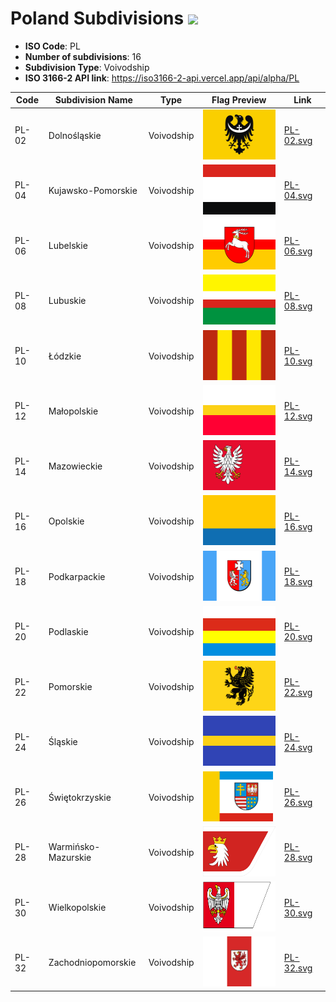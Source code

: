 # Poland Subdivisions ![](https://flagcdn.com/h40/pl.png)

- **ISO Code**: PL
- **Number of subdivisions**: 16
- **Subdivision Type**: Voivodship
- **ISO 3166-2 API link**: https://iso3166-2-api.vercel.app/api/alpha/PL

| Code  | Subdivision Name         | Type | Flag Preview | Link |
|-------|--------------------------|--------------| -------------- |----------|
| PL-02 | Dolnośląskie | Voivodship | <img src='https://raw.githubusercontent.com/amckenna41/iso3166-flags/main/iso3166-2-flags/PL/PL-02.svg' height='80'> | [PL-02.svg](https://raw.githubusercontent.com/amckenna41/iso3166-flags/main/iso3166-2-flags/PL/PL-02.svg) |
| PL-04 | Kujawsko-Pomorskie | Voivodship | <img src='https://raw.githubusercontent.com/amckenna41/iso3166-flags/main/iso3166-2-flags/PL/PL-04.svg' height='80'> | [PL-04.svg](https://raw.githubusercontent.com/amckenna41/iso3166-flags/main/iso3166-2-flags/PL/PL-04.svg) |
| PL-06 | Lubelskie | Voivodship | <img src='https://raw.githubusercontent.com/amckenna41/iso3166-flags/main/iso3166-2-flags/PL/PL-06.svg' height='80'> | [PL-06.svg](https://raw.githubusercontent.com/amckenna41/iso3166-flags/main/iso3166-2-flags/PL/PL-06.svg) |
| PL-08 | Lubuskie | Voivodship | <img src='https://raw.githubusercontent.com/amckenna41/iso3166-flags/main/iso3166-2-flags/PL/PL-08.svg' height='80'> | [PL-08.svg](https://raw.githubusercontent.com/amckenna41/iso3166-flags/main/iso3166-2-flags/PL/PL-08.svg) |
| PL-10 | Łódzkie | Voivodship | <img src='https://raw.githubusercontent.com/amckenna41/iso3166-flags/main/iso3166-2-flags/PL/PL-10.svg' height='80'> | [PL-10.svg](https://raw.githubusercontent.com/amckenna41/iso3166-flags/main/iso3166-2-flags/PL/PL-10.svg) |
| PL-12 | Małopolskie | Voivodship | <img src='https://raw.githubusercontent.com/amckenna41/iso3166-flags/main/iso3166-2-flags/PL/PL-12.svg' height='80'> | [PL-12.svg](https://raw.githubusercontent.com/amckenna41/iso3166-flags/main/iso3166-2-flags/PL/PL-12.svg) |
| PL-14 | Mazowieckie | Voivodship | <img src='https://raw.githubusercontent.com/amckenna41/iso3166-flags/main/iso3166-2-flags/PL/PL-14.svg' height='80'> | [PL-14.svg](https://raw.githubusercontent.com/amckenna41/iso3166-flags/main/iso3166-2-flags/PL/PL-14.svg) |
| PL-16 | Opolskie | Voivodship | <img src='https://raw.githubusercontent.com/amckenna41/iso3166-flags/main/iso3166-2-flags/PL/PL-16.svg' height='80'> | [PL-16.svg](https://raw.githubusercontent.com/amckenna41/iso3166-flags/main/iso3166-2-flags/PL/PL-16.svg) |
| PL-18 | Podkarpackie | Voivodship | <img src='https://raw.githubusercontent.com/amckenna41/iso3166-flags/main/iso3166-2-flags/PL/PL-18.svg' height='80'> | [PL-18.svg](https://raw.githubusercontent.com/amckenna41/iso3166-flags/main/iso3166-2-flags/PL/PL-18.svg) |
| PL-20 | Podlaskie | Voivodship | <img src='https://raw.githubusercontent.com/amckenna41/iso3166-flags/main/iso3166-2-flags/PL/PL-20.svg' height='80'> | [PL-20.svg](https://raw.githubusercontent.com/amckenna41/iso3166-flags/main/iso3166-2-flags/PL/PL-20.svg) |
| PL-22 | Pomorskie | Voivodship | <img src='https://raw.githubusercontent.com/amckenna41/iso3166-flags/main/iso3166-2-flags/PL/PL-22.svg' height='80'> | [PL-22.svg](https://raw.githubusercontent.com/amckenna41/iso3166-flags/main/iso3166-2-flags/PL/PL-22.svg) |
| PL-24 | Śląskie | Voivodship | <img src='https://raw.githubusercontent.com/amckenna41/iso3166-flags/main/iso3166-2-flags/PL/PL-24.svg' height='80'> | [PL-24.svg](https://raw.githubusercontent.com/amckenna41/iso3166-flags/main/iso3166-2-flags/PL/PL-24.svg) |
| PL-26 | Świętokrzyskie | Voivodship | <img src='https://raw.githubusercontent.com/amckenna41/iso3166-flags/main/iso3166-2-flags/PL/PL-26.svg' height='80'> | [PL-26.svg](https://raw.githubusercontent.com/amckenna41/iso3166-flags/main/iso3166-2-flags/PL/PL-26.svg) |
| PL-28 | Warmińsko-Mazurskie | Voivodship | <img src='https://raw.githubusercontent.com/amckenna41/iso3166-flags/main/iso3166-2-flags/PL/PL-28.svg' height='80'> | [PL-28.svg](https://raw.githubusercontent.com/amckenna41/iso3166-flags/main/iso3166-2-flags/PL/PL-28.svg) |
| PL-30 | Wielkopolskie | Voivodship | <img src='https://raw.githubusercontent.com/amckenna41/iso3166-flags/main/iso3166-2-flags/PL/PL-30.svg' height='80'> | [PL-30.svg](https://raw.githubusercontent.com/amckenna41/iso3166-flags/main/iso3166-2-flags/PL/PL-30.svg) |
| PL-32 | Zachodniopomorskie | Voivodship | <img src='https://raw.githubusercontent.com/amckenna41/iso3166-flags/main/iso3166-2-flags/PL/PL-32.svg' height='80'> | [PL-32.svg](https://raw.githubusercontent.com/amckenna41/iso3166-flags/main/iso3166-2-flags/PL/PL-32.svg) |
